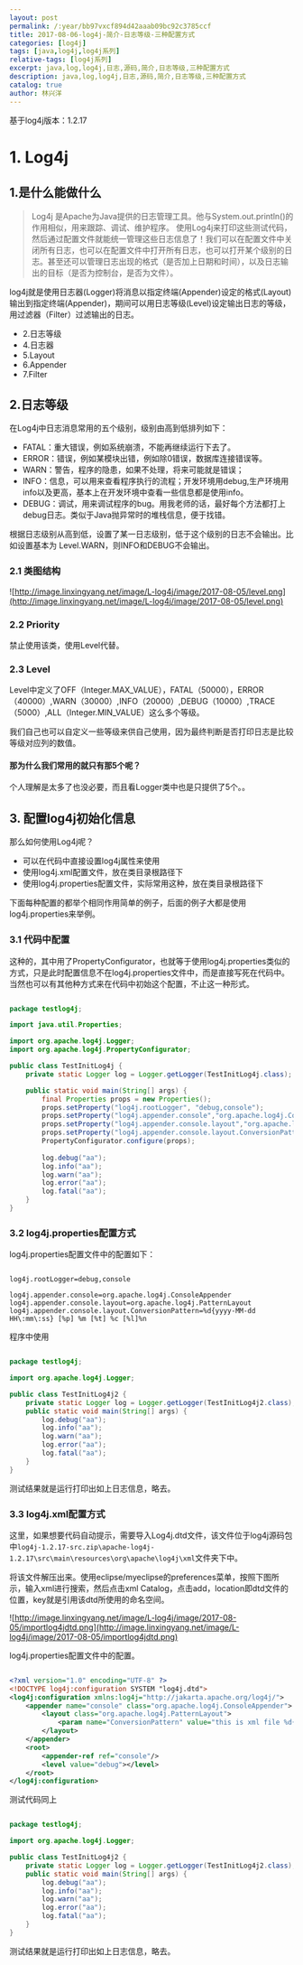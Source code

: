 ```yaml
---
layout: post
permalink: /:year/bb97vxcf894d42aaab09bc92c3785ccf
title: 2017-08-06-log4j-简介-日志等级-三种配置方式
categories: [log4j]
tags: [java,log4j,log4j系列]
relative-tags: [log4j系列]
excerpt: java,log,log4j,日志,源码,简介,日志等级,三种配置方式
description: java,log,log4j,日志,源码,简介,日志等级,三种配置方式
catalog: true
author: 林兴洋
---
```



基于log4j版本：1.2.17


# 1. Log4j #

## 1.是什么能做什么 ##

> Log4j 是Apache为Java提供的日志管理工具。他与System.out.println()的作用相似，用来跟踪、调试、维护程序。
> 使用Log4j来打印这些测试代码，然后通过配置文件就能统一管理这些日志信息了！我们可以在配置文件中关闭所有日志，也可以在配置文件中打开所有日志，也可以打开某个级别的日志。甚至还可以管理日志出现的格式（是否加上日期和时间），以及日志输出的目标（是否为控制台，是否为文件）。

log4j就是使用日志器(Logger)将消息以指定终端(Appender)设定的格式(Layout)输出到指定终端(Appender)，期间可以用日志等级(Level)设定输出日志的等级，用过滤器（Filter）过滤输出的日志。

* 2.日志等级
* 4.日志器
* 5.Layout
* 6.Appender
* 7.Filter

## 2.日志等级 ##

在Log4j中日志消息常用的五个级别，级别由高到低排列如下：

* FATAL：重大错误，例如系统崩溃，不能再继续运行下去了。
* ERROR：错误，例如某模块出错，例如除0错误，数据库连接错误等。
* WARN：警告，程序的隐患，如果不处理，将来可能就是错误；
* INFO：信息，可以用来查看程序执行的流程；开发环境用debug,生产环境用info以及更高，基本上在开发环境中查看一些信息都是使用info。
* DEBUG：调试，用来调试程序的bug。用我老师的话，最好每个方法都打上debug日志。类似于Java抛异常时的堆栈信息，便于找错。

根据日志级别从高到低，设置了某一日志级别，低于这个级别的日志不会输出。比如设置基本为 Level.WARN，则INFO和DEBUG不会输出。

### 2.1 类图结构 ###

![http://image.linxingyang.net/image/L-log4j/image/2017-08-05/level.png](http://image.linxingyang.net/image/L-log4j/image/2017-08-05/level.png)


### 2.2 Priority ###

禁止使用该类，使用Level代替。

### 2.3 Level ###

Level中定义了OFF（Integer.MAX_VALUE），FATAL（50000），ERROR（40000）,WARN（30000）,INFO（20000）,DEBUG（10000）,TRACE（5000）,ALL（Integer.MIN_VALUE）这么多个等级。

我们自己也可以自定义一些等级来供自己使用，因为最终判断是否打印日志是比较等级对应列的数值。


#### 那为什么我们常用的就只有那5个呢？ ####

个人理解是太多了也没必要，而且看Logger类中也是只提供了5个。。



## 3. 配置log4j初始化信息 ##

那么如何使用Log4j呢？

* 可以在代码中直接设置log4j属性来使用
* 使用log4j.xml配置文件，放在类目录根路径下
* 使用log4j.properties配置文件，实际常用这种，放在类目录根路径下

下面每种配置的都举个相同作用简单的例子，后面的例子大都是使用log4j.properties来举例。

### 3.1 代码中配置 ###

这种的，其中用了PropertyConfigurator，也就等于使用log4j.properties类似的方式，只是此时配置信息不在log4j.properties文件中，而是直接写死在代码中。当然也可以有其他种方式来在代码中初始这个配置，不止这一种形式。

```java

package testlog4j;

import java.util.Properties;

import org.apache.log4j.Logger;
import org.apache.log4j.PropertyConfigurator;

public class TestInitLog4j {
	private static Logger log = Logger.getLogger(TestInitLog4j.class);

	public static void main(String[] args) {
		final Properties props = new Properties();
        props.setProperty("log4j.rootLogger", "debug,console");
        props.setProperty("log4j.appender.console","org.apache.log4j.ConsoleAppender");
        props.setProperty("log4j.appender.console.layout","org.apache.log4j.PatternLayout");
        props.setProperty("log4j.appender.console.layout.ConversionPattern","%d{yyyy-MM-dd HH:mm:ss} [%p] %m [%t] %c [%l]%n");
        PropertyConfigurator.configure(props);
        
        log.debug("aa");
        log.info("aa");
        log.warn("aa");
        log.error("aa");
        log.fatal("aa");
	}
}

```

### 3.2 log4j.properties配置方式 ###

log4j.properties配置文件中的配置如下：

```

log4j.rootLogger=debug,console

log4j.appender.console=org.apache.log4j.ConsoleAppender
log4j.appender.console.layout=org.apache.log4j.PatternLayout
log4j.appender.console.layout.ConversionPattern=%d{yyyy-MM-dd HH\:mm\:ss} [%p] %m [%t] %c [%l]%n

```

程序中使用

```java

package testlog4j;

import org.apache.log4j.Logger;

public class TestInitLog4j2 {
	private static Logger log = Logger.getLogger(TestInitLog4j2.class);
	public static void main(String[] args) {
		log.debug("aa");
        log.info("aa");
        log.warn("aa");
        log.error("aa");
        log.fatal("aa");
	}
}

```

测试结果就是运行打印出如上日志信息，略去。

### 3.3 log4j.xml配置方式 ###

这里，如果想要代码自动提示，需要导入Log4j.dtd文件，该文件位于log4j源码包中`log4j-1.2.17-src.zip\apache-log4j-1.2.17\src\main\resources\org\apache\log4j\xml`文件夹下中。

将该文件解压出来。使用eclipse/myeclipse的preferences菜单，按照下图所示，输入xml进行搜索，然后点击xml Catalog，点击add，location即dtd文件的位置，key就是引用该dtd所使用的命名空间。

![http://image.linxingyang.net/image/L-log4j/image/2017-08-05/importlog4jdtd.png](http://image.linxingyang.net/image/L-log4j/image/2017-08-05/importlog4jdtd.png)

log4j.properties配置文件中的配置。

```xml

<?xml version="1.0" encoding="UTF-8" ?>
<!DOCTYPE log4j:configuration SYSTEM "log4j.dtd">
<log4j:configuration xmlns:log4j="http://jakarta.apache.org/log4j/">
	<appender name="console" class="org.apache.log4j.ConsoleAppender">
		<layout class="org.apache.log4j.PatternLayout">
			<param name="ConversionPattern" value="this is xml file %d{yyyy-MM-dd HH\:mm\:ss} [%p] %m [%t] %c [%l]%n"/>
		</layout>
	</appender>
	<root>
		<appender-ref ref="console"/>
		<level value="debug"></level>
	</root>
</log4j:configuration>

```

测试代码同上

```java

package testlog4j;

import org.apache.log4j.Logger;

public class TestInitLog4j2 {
	private static Logger log = Logger.getLogger(TestInitLog4j2.class);
	public static void main(String[] args) {
		log.debug("aa");
        log.info("aa");
        log.warn("aa");
        log.error("aa");
        log.fatal("aa");
	}
}

```

测试结果就是运行打印出如上日志信息，略去。

